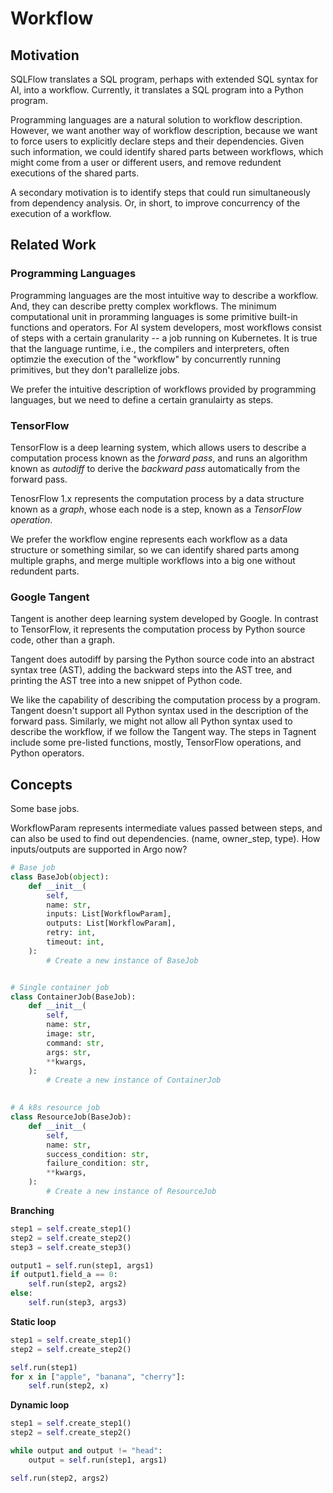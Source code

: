 # Workflow

## Motivation

SQLFlow translates a SQL program, perhaps with extended SQL syntax for AI, into a workflow. Currently, it translates a SQL program into a Python program.

Programming languages are a natural solution to workflow description. However, we want another way of workflow description, because we want to force users to explicitly declare steps and their dependencies. Given such information, we could identify shared parts between workflows, which might come from a user or different users, and remove redundent executions of the shared parts.

A secondary motivation is to identify steps that could run simultaneously from dependency analysis. Or, in short, to improve concurrency of the execution of a workflow.

## Related Work

### Programming Languages

Programming languages are the most intuitive way to describe a workflow. And, they can describe pretty complex workflows. The minimum computational unit in proramming languages is some primitive built-in functions and operators.  For AI system developers, most workflows consist of steps with a certain granularity -- a job running on Kubernetes.  It is true that the language runtime, i.e., the compilers and interpreters, often optimzie the execution of the "workflow" by concurrently running primitives, but they don't parallelize jobs.

We prefer the intuitive description of workflows provided by programming languages, but we need to define a certain granulairty as steps.

### TensorFlow

TensorFlow is a deep learning system, which allows users to describe a computation process known as the *forward pass*, and runs an algorithm known as *autodiff* to derive the *backward pass* automatically from the forward pass.

TenosrFlow 1.x represents the computation process by a data structure known as a *graph*, whose each node is a step, known as a *TensorFlow operation*.

We prefer the workflow engine represents each workflow as a data structure or something similar, so we can identify shared parts among multiple graphs, and merge multiple workflows into a big one without redundent parts.

### Google Tangent

Tangent is another deep learning system developed by Google. In contrast to TensorFlow, it represents the computation process by Python source code, other than a graph.

Tangent does autodiff by parsing the Python source code into an abstract syntax tree (AST), adding the backward steps into the AST tree, and printing the AST tree into a new snippet of Python code.

We like the capability of describing the computation process by a program.  Tangent doesn't support all Python syntax used in the description of the forward pass. Similarly, we might not allow all Python syntax used to describe the workflow, if we follow the Tangent way.  The steps in Tagnent include some pre-listed functions, mostly, TensorFlow operations, and Python operators.

## Concepts

Some base jobs.

WorkflowParam represents intermediate values passed between steps, and can also be used to find out dependencies. (name, owner_step, type).
How inputs/outputs are supported in Argo now?

```python
# Base job
class BaseJob(object):
    def __init__(
        self,
        name: str,
        inputs: List[WorkflowParam],
        outputs: List[WorkflowParam],
        retry: int,
        timeout: int,
    ):
    	# Create a new instance of BaseJob


# Single container job
class ContainerJob(BaseJob):
    def __init__(
        self,
        name: str,
        image: str,
        command: str,
        args: str,
        **kwargs,
    ):
    	# Create a new instance of ContainerJob
        

# A k8s resource job
class ResourceJob(BaseJob):
    def __init__(
        self,
        name: str,
        success_condition: str,
        failure_condition: str,
        **kwargs,
    ):
        # Create a new instance of ResourceJob

```

**Branching**
```python
step1 = self.create_step1()
step2 = self.create_step2()
step3 = self.create_step3()

output1 = self.run(step1, args1)
if output1.field_a == 0:
    self.run(step2, args2)
else:
    self.run(step3, args3)
```

**Static loop**
```python
step1 = self.create_step1()
step2 = self.create_step2()

self.run(step1)
for x in ["apple", "banana", "cherry"]:
    self.run(step2, x)
```

**Dynamic loop**

```python
step1 = self.create_step1()
step2 = self.create_step2()

while output and output != "head":
    output = self.run(step1, args1)

self.run(step2, args2)
```
